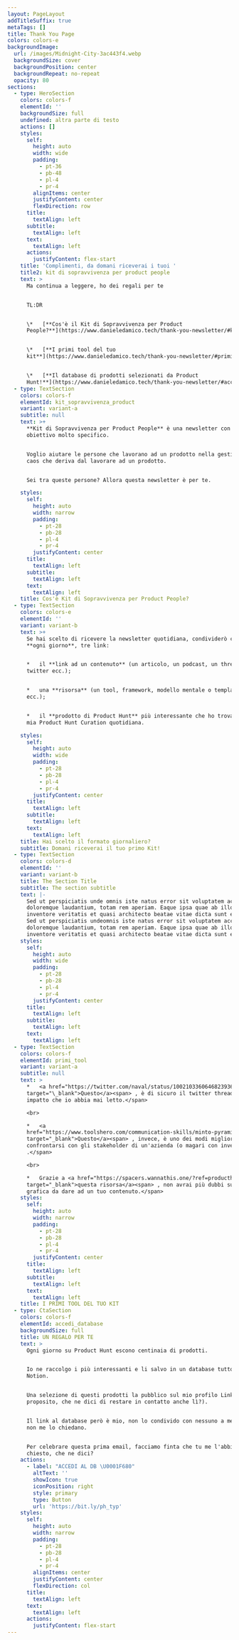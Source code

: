```yaml
---
layout: PageLayout
addTitleSuffix: true
metaTags: []
title: Thank You Page
colors: colors-e
backgroundImage:
  url: /images/Midnight-City-3ac443f4.webp
  backgroundSize: cover
  backgroundPosition: center
  backgroundRepeat: no-repeat
  opacity: 80
sections:
  - type: HeroSection
    colors: colors-f
    elementId: ''
    backgroundSize: full
    undefined: altra parte di testo
    actions: []
    styles:
      self:
        height: auto
        width: wide
        padding:
          - pt-36
          - pb-48
          - pl-4
          - pr-4
        alignItems: center
        justifyContent: center
        flexDirection: row
      title:
        textAlign: left
      subtitle:
        textAlign: left
      text:
        textAlign: left
      actions:
        justifyContent: flex-start
    title: 'Complimenti, da domani riceverai i tuoi '
    title2: kit di sopravvivenza per product people
    text: >
      Ma continua a leggere, ho dei regali per te


      TL:DR


      \*   [**Cos'è il Kit di Sopravvivenza per Product
      People?**](https://www.danieledamico.tech/thank-you-newsletter/#kit_sopravvivenza_product)


      \*   [**I primi tool del tuo
      kit**](https://www.danieledamico.tech/thank-you-newsletter/#primi_tool)


      \*   [**Il database di prodotti selezionati da Product
      Hunt!**](https://www.danieledamico.tech/thank-you-newsletter/#accedi_database)
  - type: TextSection
    colors: colors-f
    elementId: kit_sopravvivenza_product
    variant: variant-a
    subtitle: null
    text: >+
      **Kit di Sopravvivenza per Product People** è una newsletter con un
      obiettivo molto specifico.


      Voglio aiutare le persone che lavorano ad un prodotto nella gestione del
      caos che deriva dal lavorare ad un prodotto.


      Sei tra queste persone? Allora questa newsletter è per te.

    styles:
      self:
        height: auto
        width: narrow
        padding:
          - pt-28
          - pb-28
          - pl-4
          - pr-4
        justifyContent: center
      title:
        textAlign: left
      subtitle:
        textAlign: left
      text:
        textAlign: left
    title: Cos'è Kit di Sopravvivenza per Product People?
  - type: TextSection
    colors: colors-e
    elementId: ''
    variant: variant-b
    text: >+
      Se hai scelto di ricevere la newsletter quotidiana, condividerò con te,
      **ogni giorno**, tre link:


      *   il **link ad un contenuto** (un articolo, un podcast, un thread su
      twitter ecc.);


      *   una **risorsa** (un tool, framework, modello mentale o template Notion
      ecc.);


      *   il **prodotto di Product Hunt** più interessante che ho trovato nella
      mia Product Hunt Curation quotidiana.

    styles:
      self:
        height: auto
        width: wide
        padding:
          - pt-28
          - pb-28
          - pl-4
          - pr-4
        justifyContent: center
      title:
        textAlign: left
      subtitle:
        textAlign: left
      text:
        textAlign: left
    title: Hai scelto il formato giornaliero?
    subtitle: Domani riceverai il tuo primo Kit!
  - type: TextSection
    colors: colors-d
    elementId: ''
    variant: variant-b
    title: The Section Title
    subtitle: The section subtitle
    text: |-
      Sed ut perspiciatis unde omnis iste natus error sit voluptatem accusantium
      doloremque laudantium, totam rem aperiam. Eaque ipsa quae ab illo
      inventore veritatis et quasi architecto beatae vitae dicta sunt explicabo.
      Sed ut perspiciatis undeomnis iste natus error sit voluptatem accusantium
      doloremque laudantium, totam rem aperiam. Eaque ipsa quae ab illo
      inventore veritatis et quasi architecto beatae vitae dicta sunt explicabo.
    styles:
      self:
        height: auto
        width: wide
        padding:
          - pt-28
          - pb-28
          - pl-4
          - pr-4
        justifyContent: center
      title:
        textAlign: left
      subtitle:
        textAlign: left
      text:
        textAlign: left
  - type: TextSection
    colors: colors-f
    elementId: primi_tool
    variant: variant-a
    subtitle: null
    text: >
      *   <a href="https://twitter.com/naval/status/1002103360646823936?lang=it"
      target="\_blank">Questo</a><span> , è di sicuro il twitter thread più di
      impatto che io abbia mai letto.</span>

      <br>

      *   <a
      href="https://www.toolshero.com/communication-skills/minto-pyramid-principle/"
      target="_blank">Questo</a><span> , invece, è uno dei modi migliori per
      confrontarsi con gli stakeholder di un'azienda (o magari con investitori)
      .</span>

      <br>

      *   Grazie a <a href="https://spacers.wannathis.one/?ref=producthunt"
      target="_blank">questa risorsa</a><span> , non avrai più dubbi sulla linea
      grafica da dare ad un tuo contenuto.</span>
    styles:
      self:
        height: auto
        width: narrow
        padding:
          - pt-28
          - pb-28
          - pl-4
          - pr-4
        justifyContent: center
      title:
        textAlign: left
      subtitle:
        textAlign: left
      text:
        textAlign: left
    title: I PRIMI TOOL DEL TUO KIT
  - type: CtaSection
    colors: colors-f
    elementId: accedi_database
    backgroundSize: full
    title: UN REGALO PER TE
    text: >
      Ogni giorno su Product Hunt escono centinaia di prodotti.


      Io ne raccolgo i più interessanti e li salvo in un database tutto mio su
      Notion.


      Una selezione di questi prodotti la pubblico sul mio profilo Linkedin (a
      proposito, che ne dici di restare in contatto anche lì?).


      Il link al database però è mio, non lo condivido con nessuno a meno che
      non me lo chiedano.


      Per celebrare questa prima email, facciamo finta che tu me l'abbia
      chiesto, che ne dici?
    actions:
      - label: "ACCEDI AL DB \U0001F680"
        altText: ''
        showIcon: true
        iconPosition: right
        style: primary
        type: Button
        url: 'https://bit.ly/ph_typ'
    styles:
      self:
        height: auto
        width: narrow
        padding:
          - pt-28
          - pb-28
          - pl-4
          - pr-4
        alignItems: center
        justifyContent: center
        flexDirection: col
      title:
        textAlign: left
      text:
        textAlign: left
      actions:
        justifyContent: flex-start
---
```

